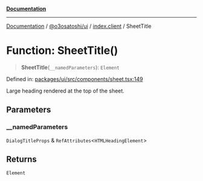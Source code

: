 [**Documentation**](../../../../README.md)

***

[Documentation](../../../../README.md) / [@o3osatoshi/ui](../../README.md) / [index.client](../README.md) / SheetTitle

# Function: SheetTitle()

> **SheetTitle**(`__namedParameters`): `Element`

Defined in: [packages/ui/src/components/sheet.tsx:149](https://github.com/o3osatoshi/experiment/blob/67ff251451cab829206391b718d971ec20ce4dfb/packages/ui/src/components/sheet.tsx#L149)

Large heading rendered at the top of the sheet.

## Parameters

### \_\_namedParameters

`DialogTitleProps` & `RefAttributes`\<`HTMLHeadingElement`\>

## Returns

`Element`
